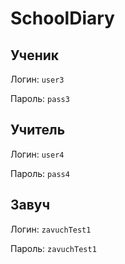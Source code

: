 # SchoolDiary

## Ученик

Логин: `user3`

Пароль: `pass3`

## Учитель

Логин: `user4`

Пароль: `pass4`

## Завуч
Логин: `zavuchTest1`

Пароль: `zavuchTest1`
